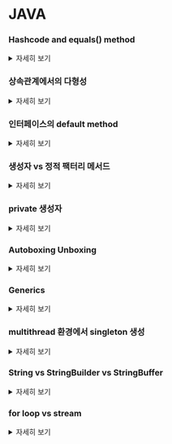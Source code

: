 # JAVA

### Hashcode and equals() method
<details>
   <summary> 자세히 보기 </summary>
 
 <br>
   
   
    equals 메소드는 객체 두개를 파라미터로 받아서 두객체의 동일성을 비교하는 함수이다.

    public boolean equals(Object obj) {
        return (this == obj);
    }
    
   equals 메소드는 오버라이드가 가능하지만 몇가지 제약사항을 가지고 있다.
   1. x.equals(y) 가 true 라면 y.equals(x)도 true 여야 한다.
   2. x.equals(y) 와  y.equals(z) 가 둘다 true 라면 x.equals(z)도 true 여야 한다.
   3. equals 메소드가 수정되지 않는한 항상 equals() 호출은 늘 같은 값을 리턴해야 한다.
    
   hashcode() 는 오브젝트가 가지고 있는 native method이다. object의 hash 값을 리턴하는 함수이다.
    
   hashcode() 메소드에도 몇가지 제약사항이 존재하는데
   1. hashcode()를 호출할떄마다 늘 같은 결과를 리턴해야 한다.
   2. 애플리케이션 실행시마다 hashcode()의 값은 달라진다.
   3. 만약 equals() 메소드로 같은 같은 오브젝트로 판명된다면 두 오브젝트는 같은 hashcode() 값을 가지고 있어야 한다.
   4. 만약 equals() 메소드로 같지 않은 오브젝트로 판명된다면 두 오브젝트는 같은 해쉬 값을 가질 수도 아닐 수도 있다.
    
   4번 제약 사항은 아래를 의미한다.
   If o1.equals(o2), then o1.hashCode() == o2.hashCode() should always be true.
   If o1.hashCode() == o2.hashCode is true, it doesn’t mean that o1.equals(o2) will be true.
    
   만약 당신이 equals() 메소드를 오바라이딩 한다면 거의 대부분의 경우 hashcode()도 오버라이드 해줘야 제약사항을 지킬 수 있다.
   만약 당신이 제약사항을 어겼지만 해당 클래스를 해쉬 테이블의 키로 사용할 것이 아니라면 문제가 발생하지 않는다.
    
</details>

### 상속관계에서의 다형성
<details>
   <summary> 자세히 보기 </summary>
 
 <br>
   
   
   조상 클래스의 참조변수는 자손 클래스의 인스턴스로 초기화가 가능하다.
   
   예를 들어
   
   ```
   class Car {
      
   }
   
   class SportsCar extends Car {
   
   }
   ```
   다음과 같은 클래스가 있을때 Car car = new SportCar(); 과 같은 초기화가 가능하다는 것이다.
   
   이렇게 초기화를 할경우 조상클래스에 있는 멤버들만 사용가능하다는 제약이 있다. 당연히 조상클래스를 자손클래스로 초기화했으니 자손클래스의 멤버변수나 메소드에는 접근이 불가능한 것이다.
   
   역으로 자손클래스를 조상클래스로 초기화가 가능한가? 그건 아니다.
   
   왜냐하면 자손클래스의 멤버가 조상클래스보다 더 많기 때문에 이를 허용하지 않는다.
	
 하지만 조상클래스를 자손클래스로 초기화했을때 조상클래스가 자손클래스의 변수를 가지고 있기는하다. 다만 참조는 안될뿐이다.
	
그렇기 때문에 해당 조상클래스를 자손클래스로 type casting한다면 자손클래스의 변수에도 값이 들어있는 것을 확인할 수 있다.

그래서 아래와 같이 초기화할떄 사용되었떤 자손 클래스의 변수를 타입캐스팅만 하면 해당 값에 접근할 수 있다.
	
<img width="399" alt="스크린샷 2022-12-14 오후 2 09 16" src="https://user-images.githubusercontent.com/55564829/207511072-ded91ecf-d170-4592-8ffa-a6729bebf4eb.png">

	
   
</details>

### 인터페이스의 default method
<details>
   <summary> 자세히 보기 </summary>
 
 <br>
   
   
   자바 1.8부터는 인터페이스에서 default method라는 기능을 제공한다.
   
   이는 모두 추상 메서드로 이루어져있는 기존의 인터페이스와 달리 구현체가 있는 메소드를 선언할 수 있게 해준 것이다.
   
   왜냐? 인터페이스 설계는 보통 구현체들의 공통 요소를 뽑아서 추상화를 잘 해야한다.
   
   하지만 설계를 아무리 잘해도 인터페이스에 메소드가 추가돼야할 경우가 생긴다.
   
   이런 경우에 인터페이스의 메소드를 추가하는 경우 그 인터페이스를 구현한 모든 구현체에서 해당 메소드를 다시 구현해줘야 하므로 많은 변경이 생기게 된다.
   
   하지만 이런 경우 default method를 추가해준다면 구현체들에서 해당 메소드를 구현해주는 번거로움을 덜 수 있다. (구현을 안해줘도 된다 default method는)
   
</details>

### 생성자 vs 정적 팩터리 메서드
<details>
   <summary> 자세히 보기 </summary>
   
 <br>
   
 
   클래스의 인스턴스를 생성할때 생성자보다 정적 패터리 메서드가 더 선호된다. 이유는 세가지가 있다.
   
   첫번째는 생성자는 클래스이름과 동일한 반면 (이름이 강제됨) 정적 팩터리 메서드는 조금 더 유의미한 함수 이름을 통해서 생성자를 만들 수 있다.
   
   예로들어 BigInteger.probablePrime()과 BigInteger() 두개 중 어떤 값이 소수인 BigInteger를 반환할 것 같은가? 
   
   정적 팩터리 메서드는 함수 명을 통해서 어떤 인스턴스를 받을 것인지 예상이 쉽게 만들어준다.
   
   두번째는 호출될때마다 인스턴스를 새로 생성하지 않아도 된다는 점이다.
   
   정적 팩터리 메서드를 사용하면 계속 새로운 인스턴스를 생성하는 것이 아니라 이미 인스턴스가 있다면 해당 인스턴스를 리턴해준다거나 또는 아예 인스턴스를 생성하지 않는등 인스턴스를 통제할 수 있는 방법을 제공해준다.
   
   예를들어 어떤 클래스의 인스턴스를 싱글턴으로 강제하고 싶으면 정적팩터리 메서드 패턴으로 가능하다.
   
   세번째는 반환 타입의 하위 타입 객체를 반환할 수 있다.
   
   인터페이스의 정적메서드를 통해서 구현체인 여러개의 클래스중 하나를 반환할 수 있게끔 할 수 있다. 이는 구현 클래스를 공개하지 않고도 해당 객체를 반환할 수 있게하여 API를 작게 유지할 수 있다.
   
   네번째는 매개변수에 따라서 다른 클래스의 객체를 반환할 수 있다. 이는 세번쨰의 장점을 활용한 것인데 매개변수에 따라서 서로 다른 클래스의 인스턴스를 반환하게끔하여 클라이언트로 하여금 유연하게 상황에 맞는 클래스를 사용할 수 있게끔 할 수 있다.
   
   
 <br>

</details>

### private 생성자
<details>
   <summary> 자세히 보기 </summary>
   
   
 <br>
   
   
   private 생성자는 보통 객체를 싱글턴으로 만들기 위해서 사용된다.
   
   왜냐하면 private 생성자는 클라이언트 입장에서 호출할 수 없기 떄문에 클라이언트가 생성자를 호출해서 새로운 인스턴스를 생성하는 것 자체가 불가능해지기 때문이다.
   
   이럴경우 멤버변수로 인스턴스를 생성해놓고 변수자체를 public 하게 하거나 정적 팩터리 메서드를 제공하여 인스턴스를 리턴하는 방식 두가지로 싱글턴 객체를 구현할 수 있다.
   
   싱글턴의 전형적인 예로는 무상태 객체나 설계상 유일해야하는 컴포넌트로 사용한다.
   
   싱글턴 객체는 mock 오브젝트 생성이 어려워 테스트하기가 어렵다는 단점이 있다.

   여기서 주의할 점은 리플렉션 api를 사용하여 private생성자를 호출할 수 있기 때문에 생성자를 수정하여서 두번째 객체가 생성되려고 한다면 아래와 같이 예외를 던지게끔 구현해놓는 것이 좋다.
   
   ```
   private Test() {
    if (INSTANCE != null)
        throw new IllegalArgumentException("Instance already created");
   }
   ```
   
   private생성자는 첫번째 방법이고 싱글턴을 만드는 두번째 방법은 정적 팩터리 메서드를 public static으로 제공하는 것이다. private static final 인스턴스를 반환하게끔 하여서 제2의 인스턴스가 생성되는 것을 방지한다.
   
   만약 싱글턴 객체를 직렬화 하려면 단순히 serializable을 구현하는 것만으로는 부족하다. readResolve메서드를 제공해야 한다. 이렇게 안하면 역직렬화 과정에서 새로운 인스턴스가 생성되기 때문에 readResolve 메소드를 통해서 본디 생성돼있는 객체를 반환하게끔 만들어줘야 한다.
   
   그리고 private 생성자를 만들었을 경우에는 상속이 안된다. 그 이유는 모든 생성자는 따로 명시하지 않아도 상위 클래스의 생성자를 호출하게 되는데 private 생성자는 다른 클래스에서 호출이 안되기 때문이다.
   
</details>


### Autoboxing Unboxing
<details>
   <summary> 자세히 보기 </summary>
 
 <br>
   
   Autoboxing은 primitive type을 랩핑한 클래스를 사용하는 것을 얘기한다. unboxing 반대로 wrapping 된 클래스에서 primitive type으로 변환하는 것을 얘기한다.
   
   이러한 작업은 JVM에서 자동으로 이루어진다. JAVA8 에서는 모든 primitive type에 대한 wrapper class가 존재한다. 이게 왜 필요한가? primitive type에 대한 여러가지 미리 정의된 method들을 제공하기 때문에 유용하게 사용할 수 있다.
   
   그리고 wrapper class는 객체이기 때문에 레퍼런스를 저장하고 있다. 그래서 null값을 가지고 있을 수도 있다. 그리고 wrapper class는 Object를 예상되는 곳에서 사용할 수 있다.
   
   예를 들면 ArrayList같은 Collection은 Object배열 형태로 값을 저장해야 하는데 여기서는 객체가 예상되므로 primitive type을 사용할 수 없다.
   
   그래서 우리가 ArrayList<int> 는 선언 자체가 안되고 ArrayList<Integer>로 선언해야 하는 것이다.
   
   그렇다면 모든 primitive type을 wrapper class로 대신해서 사용해도 되나? 그건 아니다.
   
   wrapper class는 객체이기 때문에 새로운 메모리공간을 사용하게 된다. 우리가 primitive type으로 선언할 수 있는걸 굳이 wrapper class로 사용하게 된다면 불필요한 객체를 다수 생성하게 될 수 있다.
   
   예를 들어
   
   ```
   Long sum = 0;
   for (long i = 0; i < 10; i++) {
      sum += i;                        
   }
   ```
   
   만약 위와 같은 코드가 존재한다면 i가 하나씩 증가할때마다 새로운 sum 객체가 생성될 것이다.
                           
   이는 프로그램의 속도를 매우 느려지게할 뿐 아니라 불필요한 메모리 공간을 너무 많이 생성한다.
                           
   이때 sum을 long으로 선언한다면 primitive 타입에 값을 더하기만 하면 되어 불필요한 객체 생성을 막을 수 있다.
   
   
    
</details>

### Generics
<details>
   <summary> 자세히 보기 </summary>
 
 <br>
   지네릭스는 클래스, 인터페이스, 메소드를 정의할때 타입을 파라미터로 사용할 수 있게 해주는 기술이다. 타입 파라미터는 같은 코드를 여러가지 인풋에 맞게 사용할 수 있도록 해준다. 기존 파라미터는 값인 반면에 제네릭은 타입을 제공한다.

지네릭을 사용할때의 장점은 타입 캐스팅을 없애준다. 만약 지네릭이 없으면 오브젝트 클래스로 사용해야 하는데 이는 해당 객체를 사용할때 구체적인 클래스로 형변환이 필요하다. 하지만 지네릭을 사용하면 형변환이 따로 필요 없다.
	
generic을 구현하기 위해서 자바 컴파일러는 type erasure를 컴파일러에 적용해놨다. erasure는 raw java code를 해석하고 그것을 plain ordinary class, interface, method로 컴파일 타임에 변환한다. 그렇기 떄문에 generic은 런타임 오버헤드가 존재하지 않는다. type erasure는 제네릭을 지워버리고 Object나 해당 타입의 슈퍼클래스로 대체한다. 그리고 타입캐스팅을 집어넣어서 type safy를 보장한다.


```
List list = new ArrayList();
list.add("hello");
String s = **(String)** list.get(0);
```

```
List<String> list = new ArrayList<String>();
list.add("hello");
String s = list.get(0);   // no cast
```



    
</details>


### multithread 환경에서 singleton 생성
<details>
   <summary> 자세히 보기 </summary>
 
 <br>
   singleton을 만들기 위해서 우리는 일반적으로 private생성자를 생성해놓고 정적 팩터리 메서드를 생성하여 인스턴스가 없으면 새로 생성하고 이미 존재한다면 기존 인스턴스를 리턴하는 형식으로 싱글턴 객체를 생성한다.
   
   위의 방법이 아무 문제 없어 보이지만 멀티스레드 환경에서는 얘기가 다르다.
   
   멀티 스레드 환경에서는 
   
   ```
   if (instance == null) {
      return new Singleton();
   }
   ```
   
   이런식의 코드를 작성해도 여러개의 스레드가 동시에 if문 안으로 들어가게되면 하나의 객체 생성이 아닌 여러개의 객체가 생성될 수 있다.
   
   그렇다면 해당 인스턴스를 생성하는 부분 전체를 lock을 걸어서 여러개의 멀티스레드가 동시에 객체를 생성하는 것을 방지해야 될 것이다.
   
   이는 synchronized 키워드 또는 lock 키워드를 통해서 가능하다.
   
   하지만 인스턴스 생성함수 전체에 lock을 걸게 된다면 이미 인스턴스가 생성된 후에도 lock이 걸리므로 굉장히 성능에 악영향을 줄 것이다.
   
   그래서 이경우 
   
   ```
   if (instance == null) {
      synchronized (mutex) {
		   result = instance;
			if (result == null) {
				instance = result = new ASingleton();
         }
      }  
   }
   ```
   
   이렇게 instance가 널일 경우 그 안에서만 락을 걸어서 한번더 인스턴스의 null체크를 하고 인스턴스를 생성하는 로직을 만들게 되면 이미 인스턴스가 생성되지 않은 상태에서는 lock이 걸리지 않으므로 성능을 높일 수 있다.
   
   여기서 또 주의해야될 사항은 instance에 새로운 객체를 넣어주는 행위는 스레드가 돌고 있는 코어의 캐시에 저장되고 램 메모리에 동기화 되지 않는다. 원래 스레드는 코어의 캐시에 업데이트를 하고 해당 내용을 ram과 언제 동기화할지는 아무도 알 수 없다.
   
   그렇기 때문에 A라는 스레드가 instance를 생성했어도 B스레드 입장에서는 여전히 null로 확인될 수 있는 것이다.
   
   이 경우를 방지하기 위해서 instance 변수에 volatile 키워드를 넣어서 변화가 생기면 바로 ram과 동기화를 강제로 시킨다면 위와 같은 문제를 해결할 수 있다.


    
</details>
	
	
### String vs StringBuilder vs StringBuffer
<details>
   <summary> 자세히 보기 </summary>
 
 <br>
String은 final class이다. 한번 생성되고 나면 그 값이 변하지 않는다. String안에 value라는 바이트 배열은 final로 선언돼있기 때문이다.
	
String은 final class로 선언돼있어서 몇가지 이점을 갖는다. 일단 불변한 객체이므로 멀티스레드 환경에서 접근할때 안전하다.
	
readOnly이기 때문이다.
	
그렇기 때문에 같은 스트링은 재 생성하지 않고 기존에 있는 String pool에서 가져다 쓰므로 메모리 절감 효과도 가져온다.

StringBuilder 역시 byte 배열을 내부적으로 가지고 있다.
하지만 String과 달리 final클래스가 아니다. 그래서 Append를 하면 내부적으로 str.getBytes()를 호출하여 String byte배열을 System.arraycopy로 StringBuilder에서 사용하는 byte배열로 퍼담는다.

물론 이 과정을 진행하기 전에 byte배열의 크기를 살피고 capacity를 초과하는 경우 value 배열에 Arrays.copy를 통해서 기존 값을 담음과 동시에 새로운 length를 부여한다.

위 과정은 ArrayList에 값을 추가하는 과정과 매우 유사하다.
내부적으로는 배열로 선언돼있지만 동적으로 작동하는 것처럼 보이기 위해 element를 추가할때마다 capacity를 확인하고 부족하면 늘린뒤에 copy함수를 통해 기존 값들을 담는다.
	
StringBuffer와 StringBuilder는 둘다 AbstractStringBuilder를 상속한 클래스이다.

두개의 차이점은 StringBuffer는 AbstractStringBuilder의 메소드를 오버라이드 할때 전부 synchronized keyword를 붙였다는 점이 다르다. 이는 메소드에 진입할때 락을 건다는 뜻이고 멀티스레드 환경에서 안전한 사용을 보장받을 수 있다. 하지만 매번 메소드 호출마다 락을 걸기때문에 성능면에서는 StringBuilder보다 느릴 수 밖에 없다.

그러기 때문에 단일 스레드 환경에서는 StringBuilder를 쓰는게 더 효율적이라고 볼 수 있다.

    
</details>

### for loop vs stream
<details>
   <summary> 자세히 보기 </summary>
 
 <br>
for loop이 일반적으로 속도가 빠르다  하지만 들어오는 인풋의 길이가 엄청나게 크다면 stream이 유리하다.

왜냐하면 stream은 병렬처리가 가능하기 때문에 큰 데이터일수록 유리해진다.

병렬처리에 사용되는 overhead가 존재하기 때문에 작은 데이터에는 알맞지 않다.

stream이 좋은 이유는 몇가지 더 존재한다.

첫번째는 가독성이다. functional programming을 사용하여 가독성을 높인다. 함수형 프로그래밍의 장점은 해당 함수가 어떤식으로 동작할지 예측이 가능하다는 점이다. map이나 filter와 같이 어떤역할을 할지 명확하게 보이며 해당 함수의 파라미터로 원하는 동작을 하는 함수를 넣어서 사용할 수 있다.

보통 for loop같은 경우에는 내부코드를 뜯어봐야지만 어떤 동작을 하는지 알 수 있다.

두번째는 mutability가 낮다. stream은 기존의 element들을 변경하지 않고 새로운 stream을 생성해낸다. 그렇기 때문에 원본을 바꾸지 않기 떄문에 변화 가능성을 낮춰서 디버깅하기 쉬운 프로그래밍을 할 수 있다.

    
</details>
	
